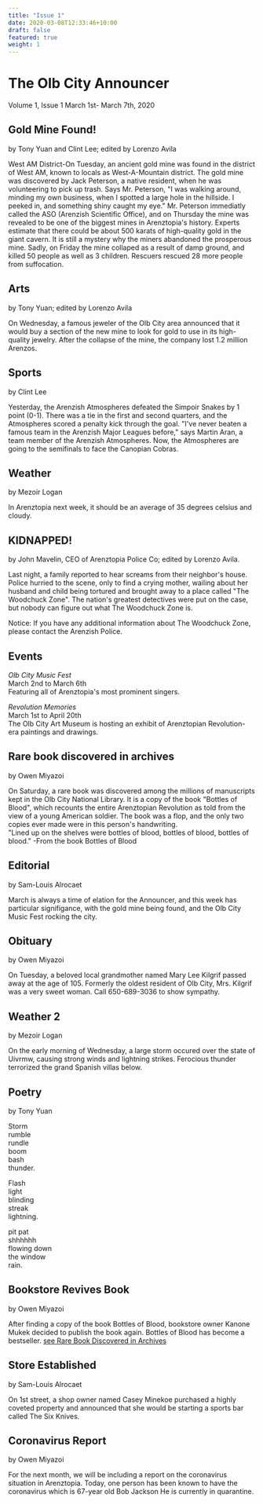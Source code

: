 ```yaml
---
title: "Issue 1"
date: 2020-03-08T12:33:46+10:00
draft: false
featured: true
weight: 1
---
```


# The Olb City Announcer
Volume 1, Issue 1
March 1st- March 7th, 2020

## Gold Mine Found!
by Tony Yuan and Clint Lee; edited by Lorenzo Avila

West AM District-On Tuesday, an ancient gold mine was found in the district of West AM, known to locals as West-A-Mountain district. The gold mine was discovered by Jack Peterson, a native resident, when he was volunteering to pick up trash. Says Mr. Peterson, "I was walking around, minding my own business, when I spotted a large hole in the hillside. I peeked in, and something shiny caught my eye." Mr. Peterson immediatly called the ASO (Arenzish Scientific Office), and on Thursday the mine was revealed to be one of the biggest mines in Arenztopia's history. Experts estimate that there could be about 500 karats of high-quality gold in the giant cavern. It is still a mystery why the miners abandoned the prosperous mine. Sadly, on Friday the mine collaped as a result of damp ground, and killed 50 people as well as 3 children. Rescuers rescued 28 more people from suffocation.

## Arts
by Tony Yuan; edited by Lorenzo Avila

On Wednesday, a famous jeweler of the Olb City area announced that it would buy a section of the new mine to look for gold to use in its high-quality jewelry. After the collapse of the mine, the company lost 1.2 million Arenzos.

## Sports
by Clint Lee 

Yesterday, the Arenzish Atmospheres defeated the Simpoir Snakes by 1 point (0-1). There was a tie in the first and second quarters, and the Atmospheres scored a penalty kick through the goal. "I've never beaten a famous team in the Arenzish Major Leagues before," says Martin Aran, a team member of the Arenzish Atmospheres. Now, the Atmospheres are going to the semifinals to face the Canopian Cobras.

## Weather
by Mezoir Logan 

In Arenztopia next week, it should be an average of 35 degrees celsius and cloudy.

## KIDNAPPED!
by John Mavelin, CEO of Arenztopia Police Co; edited by Lorenzo Avila.

Last night, a family reported to hear screams from their neighbor's house. Police hurried to the scene, only to find a crying mother, wailing about her husband and child being tortured and brought away to a place called "The Woodchuck Zone". The nation's greatest detectives were put on the case, but nobody can figure out what The Woodchuck Zone is.

Notice: If you have any additional information about The Woodchuck Zone, please contact the Arenzish Police.

## Events

*Olb City Music Fest*  
March 2nd to March 6th  
Featuring all of Arenztopia's most prominent singers.

*Revolution Memories*  
March 1st to April 20th  
The Olb City Art Museum is hosting an exhibit of Arenztopian Revolution-era paintings and drawings.

## Rare book discovered in archives
by Owen Miyazoi

On Saturday, a rare book was discovered among the millions of manuscripts kept in the Olb City National Library. It is a copy of the book "Bottles of Blood", which recounts the entire Arenztopian Revolution as told from the view of a young American soldier. The book was a flop, and the only two copies ever made were in this person's handwriting.   
"Lined up on the shelves were bottles of blood, bottles of blood, bottles of blood."
-From the book Bottles of Blood

## Editorial
by Sam-Louis Alrocaet

March is always a time of elation for the Announcer, and this week has particular signifigance, with the gold mine being found, and the Olb City Music Fest rocking the city.

## Obituary
by Owen Miyazoi

On Tuesday, a beloved local grandmother named Mary Lee Kilgrif passed away at the age of 105. Formerly the oldest resident of Olb City, Mrs. Kilgrif was a very sweet woman. Call 650-689-3036 to show sympathy.

## Weather 2
by Mezoir Logan

On the early morning of Wednesday, a large storm occured over the state of Uivrmw, causing strong winds and lightning strikes. Ferocious thunder terrorized the grand Spanish villas below.

## Poetry 
by Tony Yuan 

Storm  
rumble  
rundle  
boom  
bash  
thunder.

Flash  
light  
blinding  
streak  
lightning.

pit pat  
shhhhhh  
flowing down  
the window  
rain.

## Bookstore Revives Book
by Owen Miyazoi

After finding a copy of the book Bottles of Blood, bookstore owner Kanone Mukek decided to publish the book again. Bottles of Blood has become a bestseller. [see Rare Book Discovered in Archives](#rare-book-discovered-in-archives)

## Store Established
by Sam-Louis Alrocaet

On 1st street, a shop owner named Casey Minekoe purchased a highly coveted property and announced that she would be starting a sports bar called The Six Knives.

## Coronavirus Report
by Owen Miyazoi

For the next month, we will be including a report on the coronavirus situation in Arenztopia. Today, one person has been known to have the coronavirus which is 67-year old Bob Jackson He is currently in quarantine.
                     
